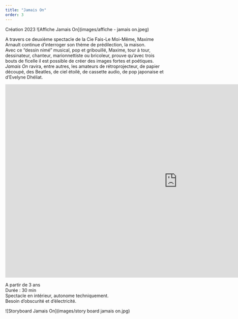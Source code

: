 ```yaml
---
title: "Jamais On"
order: 3
---
```

Création 2023
![Affiche Jamais On](images/affiche - jamais on.jpeg)

A travers ce deuxième spectacle de la Cie Fais-Le Moi-Même, Maxime Arnault continue d’interroger son thème de prédilection, la maison.  
Avec ce “dessin nimé” musical, pop et gribouillé, Maxime, tour à tour, dessinateur, chanteur, marionnettiste ou bricoleur, prouve qu’avec trois bouts de ficelle il est possible de créer des images fortes et poétiques.  
_Jamais On_ ravira, entre autres, les amateurs de rétroprojecteur, de papier découpé, des Beatles, de ciel étoilé, de cassette audio, de pop japonaise et d’Evelyne Dhéliat.

<iframe width="1079" height="607" src="https://www.youtube.com/embed/lzuxqsYO7dI" title="Jamais On - Cie Fais-Le Moi-Même - Teaser" frameborder="0" allow="accelerometer; autoplay; clipboard-write; encrypted-media; gyroscope; picture-in-picture; web-share" allowfullscreen></iframe>

A partir de 3 ans  
Durée : 30 min  
Spectacle en intérieur, autonome techniquement.  
Besoin d’obscurité et d’électricité.  

![Storyboard Jamais On](images/story board jamais on.jpg) 